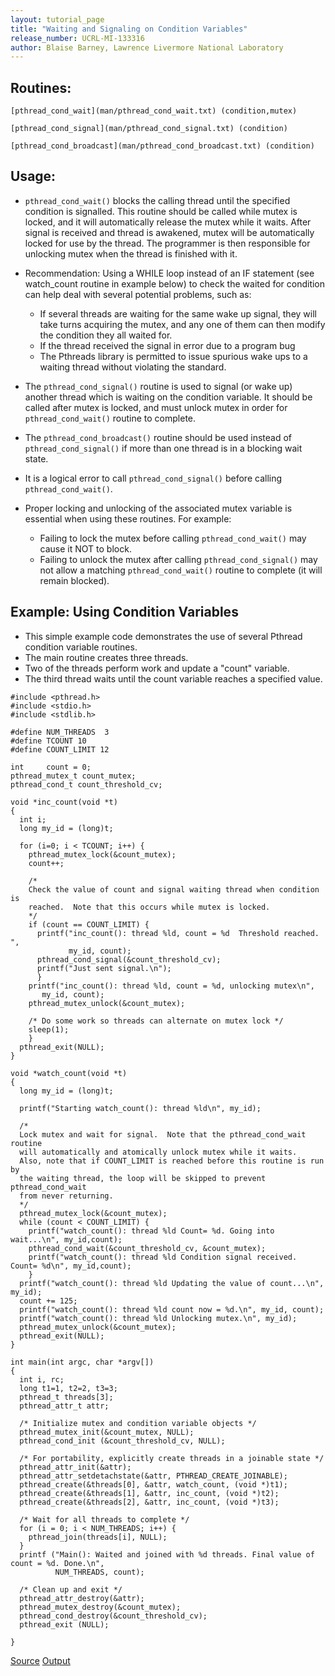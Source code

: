 ```yaml
---
layout: tutorial_page 
title: "Waiting and Signaling on Condition Variables"
release_number: UCRL-MI-133316
author: Blaise Barney, Lawrence Livermore National Laboratory
---
```

## Routines:
    [pthread_cond_wait](man/pthread_cond_wait.txt) (condition,mutex)
    
    [pthread_cond_signal](man/pthread_cond_signal.txt) (condition)
    
    [pthread_cond_broadcast](man/pthread_cond_broadcast.txt) (condition)

## Usage:

- `pthread_cond_wait()` blocks the calling thread until the specified condition is signalled. This routine should be called while mutex is locked, and it will automatically release the mutex while it waits. After signal is received and thread is awakened, mutex will be automatically locked for use by the thread. The programmer is then responsible for unlocking mutex when the thread is finished with it.
- Recommendation: Using a WHILE loop instead of an IF statement (see watch_count routine in example below) to check the waited for condition can help deal with several potential problems, such as:

  - If several threads are waiting for the same wake up signal, they will take turns acquiring the mutex, and any one of them can then modify the condition they all waited for.
  - If the thread received the signal in error due to a program bug
  - The Pthreads library is permitted to issue spurious wake ups to a waiting thread without violating the standard.

- The `pthread_cond_signal()` routine is used to signal (or wake up) another thread which is waiting on the condition variable. It should be called after mutex is locked, and must unlock mutex in order for `pthread_cond_wait()` routine to complete.
- The `pthread_cond_broadcast()` routine should be used instead of `pthread_cond_signal()` if more than one thread is in a blocking wait state.
- It is a logical error to call `pthread_cond_signal()` before calling `pthread_cond_wait()`.
- Proper locking and unlocking of the associated mutex variable is essential when using these routines. For example:
  - Failing to lock the mutex before calling `pthread_cond_wait()` may cause it NOT to block.
  - Failing to unlock the mutex after calling `pthread_cond_signal()` may not allow a matching `pthread_cond_wait()` routine to complete (it will remain blocked).

## Example: Using Condition Variables
- This simple example code demonstrates the use of several Pthread condition variable routines.
- The main routine creates three threads.
- Two of the threads perform work and update a "count" variable.
- The third thread waits until the count variable reaches a specified value.

```
#include <pthread.h>
#include <stdio.h>
#include <stdlib.h>

#define NUM_THREADS  3
#define TCOUNT 10
#define COUNT_LIMIT 12

int     count = 0;
pthread_mutex_t count_mutex;
pthread_cond_t count_threshold_cv;

void *inc_count(void *t) 
{
  int i;
  long my_id = (long)t;

  for (i=0; i < TCOUNT; i++) {
    pthread_mutex_lock(&count_mutex);
    count++;

    /* 
    Check the value of count and signal waiting thread when condition is
    reached.  Note that this occurs while mutex is locked. 
    */
    if (count == COUNT_LIMIT) {
      printf("inc_count(): thread %ld, count = %d  Threshold reached. ",
             my_id, count);
      pthread_cond_signal(&count_threshold_cv);
      printf("Just sent signal.\n");
      }
    printf("inc_count(): thread %ld, count = %d, unlocking mutex\n", 
	   my_id, count);
    pthread_mutex_unlock(&count_mutex);

    /* Do some work so threads can alternate on mutex lock */
    sleep(1);
    }
  pthread_exit(NULL);
}

void *watch_count(void *t) 
{
  long my_id = (long)t;

  printf("Starting watch_count(): thread %ld\n", my_id);

  /*
  Lock mutex and wait for signal.  Note that the pthread_cond_wait routine
  will automatically and atomically unlock mutex while it waits. 
  Also, note that if COUNT_LIMIT is reached before this routine is run by
  the waiting thread, the loop will be skipped to prevent pthread_cond_wait
  from never returning.
  */
  pthread_mutex_lock(&count_mutex);
  while (count < COUNT_LIMIT) {
    printf("watch_count(): thread %ld Count= %d. Going into wait...\n", my_id,count);
    pthread_cond_wait(&count_threshold_cv, &count_mutex);
    printf("watch_count(): thread %ld Condition signal received. Count= %d\n", my_id,count);
    }
  printf("watch_count(): thread %ld Updating the value of count...\n", my_id);
  count += 125;
  printf("watch_count(): thread %ld count now = %d.\n", my_id, count);
  printf("watch_count(): thread %ld Unlocking mutex.\n", my_id);
  pthread_mutex_unlock(&count_mutex);
  pthread_exit(NULL);
}

int main(int argc, char *argv[])
{
  int i, rc; 
  long t1=1, t2=2, t3=3;
  pthread_t threads[3];
  pthread_attr_t attr;

  /* Initialize mutex and condition variable objects */
  pthread_mutex_init(&count_mutex, NULL);
  pthread_cond_init (&count_threshold_cv, NULL);

  /* For portability, explicitly create threads in a joinable state */
  pthread_attr_init(&attr);
  pthread_attr_setdetachstate(&attr, PTHREAD_CREATE_JOINABLE);
  pthread_create(&threads[0], &attr, watch_count, (void *)t1);
  pthread_create(&threads[1], &attr, inc_count, (void *)t2);
  pthread_create(&threads[2], &attr, inc_count, (void *)t3);

  /* Wait for all threads to complete */
  for (i = 0; i < NUM_THREADS; i++) {
    pthread_join(threads[i], NULL);
  }
  printf ("Main(): Waited and joined with %d threads. Final value of count = %d. Done.\n", 
          NUM_THREADS, count);

  /* Clean up and exit */
  pthread_attr_destroy(&attr);
  pthread_mutex_destroy(&count_mutex);
  pthread_cond_destroy(&count_threshold_cv);
  pthread_exit (NULL);

}
```

[Source](samples/condvar.c)
[Output](samples/condvar.out)
